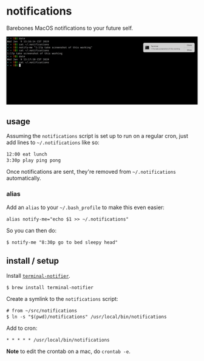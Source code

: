 # notifications

Barebones MacOS notifications to your future self.

![check it out](screenshot.png)

## usage

Assuming the `notifications` script is set up to run on a regular cron, just add lines to `~/.notifications` like so:

```
12:00 eat lunch
3:30p play ping pong
```

Once notifications are sent, they're removed from `~/.notifications` automatically.

### alias

Add an `alias` to your `~/.bash_profile` to make this even easier:

```
alias notify-me="echo $1 >> ~/.notifications"
```

So you can then do:

```
$ notify-me "8:30p go to bed sleepy head"
```

## install / setup

Install [`terminal-notifier`](https://github.com/julienXX/terminal-notifier).

```
$ brew install terminal-notifier
```

Create a symlink to the `notifications` script:

```
# from ~/src/notifications
$ ln -s "$(pwd)/notifications" /usr/local/bin/notifications
```

Add to cron:

```
* * * * * /usr/local/bin/notifications
```

**Note** to edit the crontab on a mac, do `crontab -e`.
